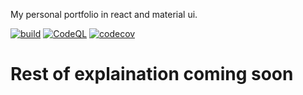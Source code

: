My personal portfolio in react and material ui.

[![build](https://github.com/arshad-shah/Portfolio-v2/actions/workflows/publish.yml/badge.svg)](https://github.com/arshad-shah/Portfolio-v2/actions/workflows/publish.yml)
[![CodeQL](https://github.com/arshad-shah/portfolio-v2.0/actions/workflows/codeql-analysis.yml/badge.svg)](https://github.com/arshad-shah/portfolio-v2.0/actions/workflows/codeql-analysis.yml)
[![codecov](https://codecov.io/gh/arshad-shah/arshad-shah.github.io/branch/master/graph/badge.svg?token=2NFSXMDHZQ)](https://codecov.io/gh/arshad-shah/arshad-shah.github.io)

# Rest of explaination coming soon
